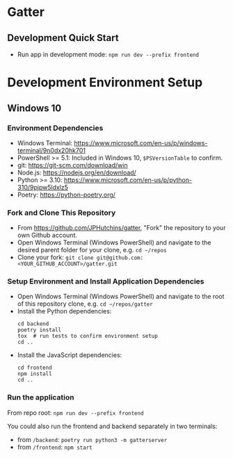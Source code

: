 # Gatter

## Development Quick Start

* Run app in development mode: `npm run dev --prefix frontend`

# Development Environment Setup

## Windows 10

### Environment Dependencies

* Windows Terminal: https://www.microsoft.com/en-us/p/windows-terminal/9n0dx20hk701
* PowerShell >= 5.1: Included in Windows 10, `$PSVersionTable` to confirm.
* git: https://git-scm.com/download/win
* Node.js: https://nodejs.org/en/download/
* Python >= 3.10: https://www.microsoft.com/en-us/p/python-310/9pjpw5ldxlz5
* Poetry: https://python-poetry.org/

### Fork and Clone This Repository

* From https://github.com/JPHutchins/gatter, "Fork" the repository to your own Github account.
* Open Windows Terminal (Windows PowerShell) and navigate to the desired parent folder for your clone, e.g. `cd ~/repos`
* Clone your fork: `git clone git@github.com:<YOUR_GITHUB_ACCOUNT>/gatter.git`

### Setup Environment and Install Application Dependencies

* Open Windows Terminal (Windows PowerShell) and navigate to the root of this repository clone, e.g. `cd ~/repos/gatter`
* Install the Python dependencies:
    ```
    cd backend
    poetry install
    tox  # run tests to confirm environment setup
    cd ..
    ```
* Install the JavaScript dependencies: 
    ```
    cd frontend
    npm install
    cd ..
    ```

### Run the application

From repo root: `npm run dev --prefix frontend`

You could also run the frontend and backend separately in two terminals:
* from `/backend`: `poetry run python3 -m gatterserver`
* from `/frontend`: `npm start`
